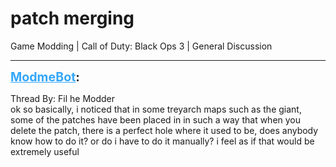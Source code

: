 # patch merging
Game Modding | Call of Duty: Black Ops 3 | General Discussion

---
<strong style="font-size: 1.4em;"><span style="text-decoration: underline;text-decoration-color: #34a7f9;"><span style="color:#34a7f9;">ModmeBot</span></span>:</strong>

<p>Thread By: Fil he Modder<br />ok so basically, i noticed that in some treyarch maps such as the giant, some of the patches have been placed in in such a way that when you delete the patch, there is a perfect hole where it used to be, does anybody know how to do it? or do i have to do it manually? i feel as if that would be extremely useful</p>
